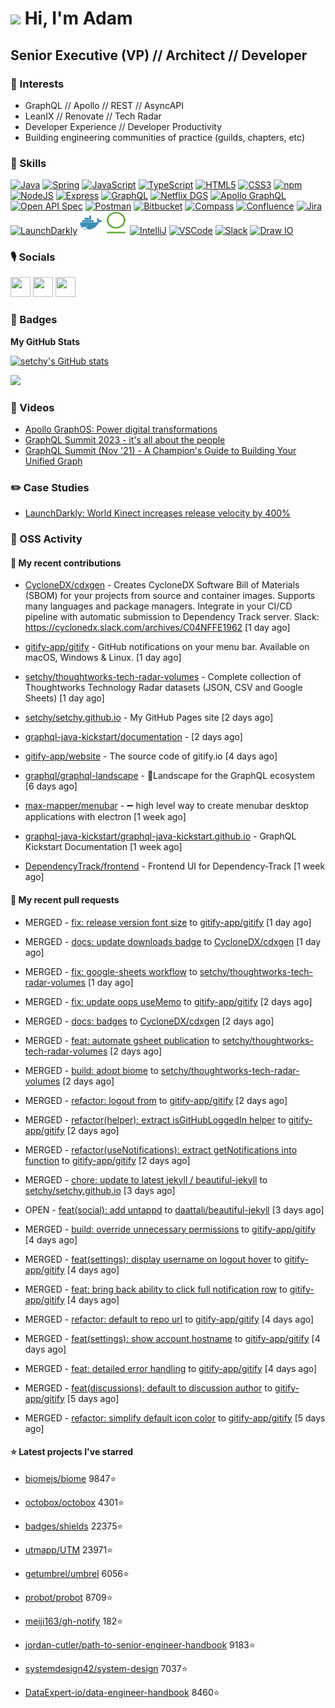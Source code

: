 ![](https://user-images.githubusercontent.com/18350557/176309783-0785949b-9127-417c-8b55-ab5a4333674e.gif) Hi, I'm Adam
============================================================================================================================

Senior Executive (VP) // Architect // Developer
-----------------------------------------------

### 🔭 Interests

- GraphQL // Apollo // REST // AsyncAPI
- LeanIX // Renovate // Tech Radar
- Developer Experience // Developer Productivity
- Building engineering communities of practice (guilds, chapters, etc)

### 💪 Skills

<p align="left">
  <a href="https://www.oracle.com/java/" target="_blank" rel="noreferrer"><img src="https://raw.githubusercontent.com/danielcranney/readme-generator/main/public/icons/skills/java-colored.svg" width="36" height="36" alt="Java" /></a>
  <a href="https://spring.io/" target="_blank" rel="noreferrer"><img src="https://cdn.worldvectorlogo.com/logos/spring-3.svg" width="36" height="36" alt="Spring" /></a> 
  <a href="https://developer.mozilla.org/en-US/docs/Web/JavaScript" target="_blank" rel="noreferrer"><img src="https://raw.githubusercontent.com/danielcranney/readme-generator/main/public/icons/skills/javascript-colored.svg" width="36" height="36" alt="JavaScript" /></a>
  <a href="https://www.typescriptlang.org/" target="_blank" rel="noreferrer"><img src="https://raw.githubusercontent.com/danielcranney/readme-generator/main/public/icons/skills/typescript-colored.svg" width="36" height="36" alt="TypeScript" /></a>
  <a href="https://developer.mozilla.org/en-US/docs/Glossary/HTML5" target="_blank" rel="noreferrer"><img src="https://raw.githubusercontent.com/danielcranney/readme-generator/main/public/icons/skills/html5-colored.svg" width="36" height="36" alt="HTML5" /></a>
  <a href="https://www.w3.org/TR/CSS/#css" target="_blank" rel="noreferrer"><img src="https://raw.githubusercontent.com/danielcranney/readme-generator/main/public/icons/skills/css3-colored.svg" width="36" height="36" alt="CSS3" /></a>
  <a href="https://www.npmjs.com//" target="_blank" rel="noreferrer"><img src="https://cdn.worldvectorlogo.com/logos/npm-square-red-1.svg" width="36" height="36" alt="npm" /></a>
  <a href="https://nodejs.org/en/" target="_blank" rel="noreferrer"><img src="https://raw.githubusercontent.com/danielcranney/readme-generator/main/public/icons/skills/nodejs-colored.svg" width="36" height="36" alt="NodeJS" /></a>
  <a href="https://expressjs.com/" target="_blank" rel="noreferrer"><img src="https://raw.githubusercontent.com/danielcranney/readme-generator/main/public/icons/skills/express-colored.svg" width="36" height="36" alt="Express" /></a>
  <a href="https://graphql.org/" target="_blank" rel="noreferrer"><img src="https://raw.githubusercontent.com/danielcranney/readme-generator/main/public/icons/skills/graphql-colored.svg" width="36" height="36" alt="GraphQL" /></a>
  <a href="https://netflix.github.io/dgs/" target="_blank" rel="noreferrer"><img src="https://raw.githubusercontent.com/Netflix/dgs/main/docs/images/dgs-framework-brand/Icon/dgs-icon--blue.svg" width="36" height="36" alt="Netflix DGS" /></a>
  <a href="https://apollographql.com/" target="_blank" rel="noreferrer"><img src="https://cdn.worldvectorlogo.com/logos/apollo-graphql-compact.svg" width="36" height="36" alt="Apollo GraphQL" /></a>
  <a href="https://swagger.io/specification/" target="_blank" rel="noreferrer"><img src="https://cdn.worldvectorlogo.com/logos/openapi-1.svg" width="36" height="36" alt="Open API Spec" /></a>
  <a href="https://www.postman.com//" target="_blank" rel="noreferrer"><img src="https://cdn.worldvectorlogo.com/logos/postman.svg" width="36" height="36" alt="Postman" /></a>
  <a href="https://www.atlassian.com/software/bitbucket" target="_blank" rel="noreferrer"><img src="https://cdn.worldvectorlogo.com/logos/bitbucket-icon.svg" width="36" height="36" alt="Bitbucket" /></a>
  <a href="https://www.atlassian.com/software/compass" target="_blank" rel="noreferrer"><img src="https://cdn.worldvectorlogo.com/logos/atlassian-compass-1.svg" width="36" height="36" alt="Compass" /></a>
  <a href="https://www.atlassian.com/software/confluence" target="_blank" rel="noreferrer"><img src="https://cdn.worldvectorlogo.com/logos/confluence-1.svg" width="36" height="36" alt="Confluence" /></a>
  <a href="https://www.atlassian.com/software/jira" target="_blank" rel="noreferrer"><img src="https://cdn.worldvectorlogo.com/logos/jira-1.svg" width="36" height="36" alt="Jira" /></a>
  <a href="https://launchdarkly.com/" target="_blank" rel="noreferrer"><img src="https://cdn.worldvectorlogo.com/logos/launchdarkly-2.svg" width="36" height="36" alt="LaunchDarkly" /></a>
  <a href="https://docker.com/" target="_blank" rel="noreferrer"><img src="https://raw.githubusercontent.com/nx211/homer-icons/master/png/docker.png" width="36" height="36" alt="Docker" /></a>
  <a href="https://jfrog.com/artifactory/" target="_blank" rel="noreferrer"><img src="https://raw.githubusercontent.com/nx211/homer-icons/master/png/artifactory.png" width="36" height="36" alt="Artifactory" /></a>
  <a href="https://www.jetbrains.com/idea/" target="_blank" rel="noreferrer"><img src="https://cdn.worldvectorlogo.com/logos/intellij-idea-1.svg" width="36" height="36" alt="IntelliJ" /></a>
  <a href="https://code.visualstudio.com/" target="_blank" rel="noreferrer"><img src="https://cdn.worldvectorlogo.com/logos/visual-studio-code-1.svg" width="36" height="36" alt="VSCode" /></a>
  <a href="https://slack.com/" target="_blank" rel="noreferrer"><img src="https://cdn.worldvectorlogo.com/logos/slack-new-logo.svg" width="36" height="36" alt="Slack" /></a>
  <a href="https://drawio-app.com/" target="_blank" rel="noreferrer"><img src="https://cdn.worldvectorlogo.com/logos/draw-io.svg" width="36" height="36" alt="Draw IO" /></a>
</p>

                      

### 🎙️ Socials
                  
<p align="left">
  <a href="https://www.github.com/setchy" target="_blank" rel="noreferrer"><img src="https://raw.githubusercontent.com/danielcranney/readme-generator/main/public/icons/socials/github.svg" width="32" height="32" /></a>
  <a href="https://www.linkedin.com/in/adamsetch" target="_blank" rel="noreferrer"><img src="https://raw.githubusercontent.com/danielcranney/readme-generator/main/public/icons/socials/linkedin.svg" width="32" height="32" /></a>
  <a href="https://www.twitter.com/setchy87" target="_blank" rel="noreferrer"><img src="https://raw.githubusercontent.com/danielcranney/readme-generator/main/public/icons/socials/twitter.svg" width="32" height="32" /></a>
</p>

### 📛 Badges

<b>My GitHub Stats</b>

<a href="http://www.github.com/setchy"><img src="https://github-readme-stats.vercel.app/api?username=setchy&show_icons=true&hide=&count_private=true&title_color=0891b2&text_color=ffffff&icon_color=0891b2&bg_color=1c1917&hide_border=true&show_icons=true" alt="setchy's GitHub stats" /></a>

<a href="http://www.github.com/setchy"><img src="https://github-readme-streak-stats.herokuapp.com/?user=setchy&stroke=ffffff&background=1c1917&ring=0891b2&fire=0891b2&currStreakNum=ffffff&currStreakLabel=0891b2&sideNums=ffffff&sideLabels=ffffff&dates=ffffff&hide_border=true" /></a>

### 📼 Videos

- [Apollo GraphOS: Power digital transformations](https://www.apollographql.com/enterprise?wvideo=4fu2lsjssc)
- [GraphQL Summit 2023 - it's all about the people](https://www.youtube.com/watch?v=090IWEcHbJc)
- [GraphQL Summit (Nov '21) - A Champion's Guide to Building Your Unified Graph](https://www.apollographql.com/events/roundtable/graphql-summit-november-2021/a-champions-guide-to-building-your-unified-graph)

### ✏️ Case Studies

- [LaunchDarkly: World Kinect increases release velocity by 400%](https://launchdarkly.com/case-studies/world-kinect/)

### 🎯 OSS Activity
#### 🚀 My recent contributions



- [CycloneDX/cdxgen](https://github.com/CycloneDX/cdxgen) - Creates CycloneDX Software Bill of Materials (SBOM) for your projects from source and container images. Supports many languages and package managers. Integrate in your CI/CD pipeline with automatic submission to Dependency Track server. Slack: https://cyclonedx.slack.com/archives/C04NFFE1962 [1 day ago]

- [gitify-app/gitify](https://github.com/gitify-app/gitify) - GitHub notifications on your menu bar. Available on macOS, Windows &amp; Linux. [1 day ago]

- [setchy/thoughtworks-tech-radar-volumes](https://github.com/setchy/thoughtworks-tech-radar-volumes) - Complete collection of Thoughtworks Technology Radar datasets (JSON, CSV and Google Sheets) [1 day ago]

- [setchy/setchy.github.io](https://github.com/setchy/setchy.github.io) - My GitHub Pages site [2 days ago]

- [graphql-java-kickstart/documentation](https://github.com/graphql-java-kickstart/documentation) -  [2 days ago]

- [gitify-app/website](https://github.com/gitify-app/website) - The source code of gitify.io [4 days ago]

- [graphql/graphql-landscape](https://github.com/graphql/graphql-landscape) - 🌄Landscape for the GraphQL ecosystem [6 days ago]

- [max-mapper/menubar](https://github.com/max-mapper/menubar) - ➖ high level way to create menubar desktop applications with electron [1 week ago]

- [graphql-java-kickstart/graphql-java-kickstart.github.io](https://github.com/graphql-java-kickstart/graphql-java-kickstart.github.io) - GraphQL Kickstart Documentation [1 week ago]

- [DependencyTrack/frontend](https://github.com/DependencyTrack/frontend) - Frontend UI for Dependency-Track [1 week ago]

#### 🎉 My recent pull requests



- MERGED - [fix: release version font size](https://github.com/gitify-app/gitify/pull/994) to [gitify-app/gitify](https://github.com/gitify-app/gitify) [1 day ago]

- MERGED - [docs: update downloads badge](https://github.com/CycloneDX/cdxgen/pull/968) to [CycloneDX/cdxgen](https://github.com/CycloneDX/cdxgen) [1 day ago]

- MERGED - [fix: google-sheets workflow](https://github.com/setchy/thoughtworks-tech-radar-volumes/pull/301) to [setchy/thoughtworks-tech-radar-volumes](https://github.com/setchy/thoughtworks-tech-radar-volumes) [1 day ago]

- MERGED - [fix: update oops useMemo](https://github.com/gitify-app/gitify/pull/987) to [gitify-app/gitify](https://github.com/gitify-app/gitify) [2 days ago]

- MERGED - [docs: badges](https://github.com/CycloneDX/cdxgen/pull/966) to [CycloneDX/cdxgen](https://github.com/CycloneDX/cdxgen) [2 days ago]

- MERGED - [feat: automate gsheet publication](https://github.com/setchy/thoughtworks-tech-radar-volumes/pull/299) to [setchy/thoughtworks-tech-radar-volumes](https://github.com/setchy/thoughtworks-tech-radar-volumes) [2 days ago]

- MERGED - [build: adopt biome](https://github.com/setchy/thoughtworks-tech-radar-volumes/pull/298) to [setchy/thoughtworks-tech-radar-volumes](https://github.com/setchy/thoughtworks-tech-radar-volumes) [2 days ago]

- MERGED - [refactor: logout from](https://github.com/gitify-app/gitify/pull/983) to [gitify-app/gitify](https://github.com/gitify-app/gitify) [2 days ago]

- MERGED - [refactor(helper): extract isGitHubLoggedIn helper](https://github.com/gitify-app/gitify/pull/982) to [gitify-app/gitify](https://github.com/gitify-app/gitify) [2 days ago]

- MERGED - [refactor(useNotifications): extract getNotifications into function](https://github.com/gitify-app/gitify/pull/981) to [gitify-app/gitify](https://github.com/gitify-app/gitify) [2 days ago]

- MERGED - [chore: update to latest jekyll / beautiful-jekyll](https://github.com/setchy/setchy.github.io/pull/32) to [setchy/setchy.github.io](https://github.com/setchy/setchy.github.io) [3 days ago]

- OPEN - [feat(social): add untappd](https://github.com/daattali/beautiful-jekyll/pull/1307) to [daattali/beautiful-jekyll](https://github.com/daattali/beautiful-jekyll) [3 days ago]

- MERGED - [build: override unnecessary permissions](https://github.com/gitify-app/gitify/pull/970) to [gitify-app/gitify](https://github.com/gitify-app/gitify) [4 days ago]

- MERGED - [feat(settings): display username on logout hover](https://github.com/gitify-app/gitify/pull/969) to [gitify-app/gitify](https://github.com/gitify-app/gitify) [4 days ago]

- MERGED - [feat: bring back ability to click full notification row](https://github.com/gitify-app/gitify/pull/968) to [gitify-app/gitify](https://github.com/gitify-app/gitify) [4 days ago]

- MERGED - [refactor: default to repo url](https://github.com/gitify-app/gitify/pull/967) to [gitify-app/gitify](https://github.com/gitify-app/gitify) [4 days ago]

- MERGED - [feat(settings): show account hostname](https://github.com/gitify-app/gitify/pull/966) to [gitify-app/gitify](https://github.com/gitify-app/gitify) [4 days ago]

- MERGED - [feat: detailed error handling](https://github.com/gitify-app/gitify/pull/965) to [gitify-app/gitify](https://github.com/gitify-app/gitify) [4 days ago]

- MERGED - [feat(discussions): default to discussion author](https://github.com/gitify-app/gitify/pull/964) to [gitify-app/gitify](https://github.com/gitify-app/gitify) [5 days ago]

- MERGED - [refactor: simplify default icon color](https://github.com/gitify-app/gitify/pull/963) to [gitify-app/gitify](https://github.com/gitify-app/gitify) [5 days ago]

#### ⭐ Latest projects I've starred



- [biomejs/biome](https://github.com/biomejs/biome) 9847⭐

- [octobox/octobox](https://github.com/octobox/octobox) 4301⭐

- [badges/shields](https://github.com/badges/shields) 22375⭐

- [utmapp/UTM](https://github.com/utmapp/UTM) 23971⭐

- [getumbrel/umbrel](https://github.com/getumbrel/umbrel) 6056⭐

- [probot/probot](https://github.com/probot/probot) 8709⭐

- [meiji163/gh-notify](https://github.com/meiji163/gh-notify) 182⭐

- [jordan-cutler/path-to-senior-engineer-handbook](https://github.com/jordan-cutler/path-to-senior-engineer-handbook) 9183⭐

- [systemdesign42/system-design](https://github.com/systemdesign42/system-design) 7037⭐

- [DataExpert-io/data-engineer-handbook](https://github.com/DataExpert-io/data-engineer-handbook) 8460⭐


